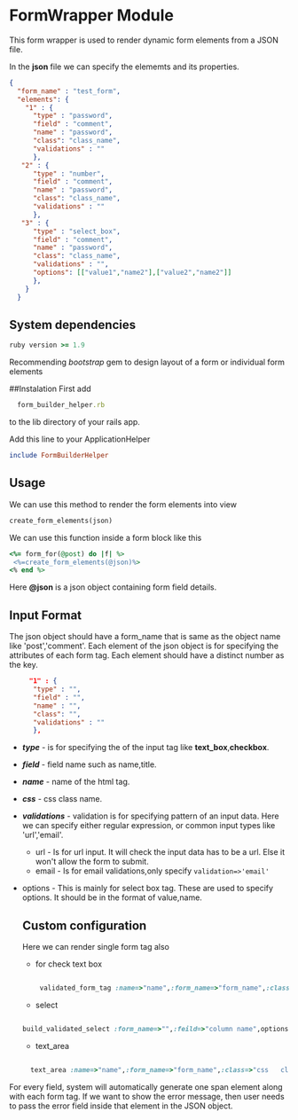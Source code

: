 # FormWrapper Module
This form wrapper is used to render dynamic form elements from a JSON file.

In the **json** file we can specify the elememts and its properties.

```json
{
  "form_name" : "test_form",
  "elements": {
    "1" : {
      "type" : "password",
      "field" : "comment",
      "name" : "password",
      "class": "class_name",
      "validations" : ""
      },
   "2" : {
      "type" : "number",
      "field" : "comment",
      "name" : "password",
      "class": "class_name",
      "validations" : ""
      },
   "3" : {
      "type" : "select_box",
      "field" : "comment",
      "name" : "password",
      "class": "class_name",
      "validations" : "",
      "options": [["value1","name2"],["value2","name2"]]
      },
    }
  }
  ```

## System dependencies
```ruby
ruby version >= 1.9
```
Recommending _bootstrap_ gem to  design layout of a form or individual form elements

##Instalation
 First add
```ruby
  form_builder_helper.rb
```
to the lib directory of your rails app.

 Add this line to your ApplicationHelper

 ```ruby
 include FormBuilderHelper
 ```

## Usage
We can use this method to render the form  elements into view
 ```ruby
 create_form_elements(json)
 ```
 We can use this function inside a form block like this

```ruby
<%= form_for(@post) do |f| %>
 <%=create_form_elements(@json)%>
<% end %>
```
Here **@json** is a json object containing form field details.
## Input Format
The json object should have a form_name that is same as the object name like 'post','comment'.
Each element of the json object is for specifying the attributes of each form tag. Each element should  have a distinct number as the key.
```json
     "1" : {
      "type" : "",
      "field" : "",
      "name" : "",
      "class": "",
      "validations" : ""
      },
  ```

* **_type_** - is for specifying the of the input tag like
**text_box**,**checkbox**.
* **_field_** -  field name such as name,title.
* **_name_** - name of the html tag.
* **_css_** - css class name.
* **_validations_** - validation is for specifying pattern of an input data. Here we can specify either regular expression, or common  input types like 'url','email'.
  * url - Is for url input. It will check the input data has to be a url. Else it won't allow the form to submit.
  * email - Is for email validations,only specify  ```validation=>'email'```
* options - This is mainly for select box tag. These are used to specify options. It should be in the format of value,name.

  ## Custom configuration
   Here we can render single form tag also
   * for check text box

     ```ruby

      validated_form_tag :name=>"name",:form_name=>"form_name",:class=>"css   class name",:required=>"true",:feild=>"column name"

     ```
   * select
   ```ruby

   build_validated_select :form_name=>"",:feild=>"column name",options=>['value','name'],:multipile=>true

   ```
   * text_area
   ```ruby

     text_area :name=>"name",:form_name=>"form_name",:class=>"css   class name",:required=>"true",:feild=>"column name"

     ```

 For every field, system  will automatically generate one span element along with each form tag. If we want to show the error message, then  user needs to pass the error field inside that element in the JSON object.
